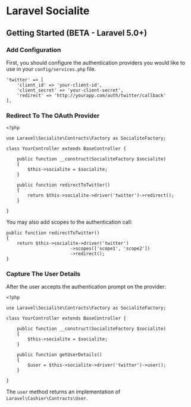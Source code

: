 # Laravel Socialite

## Getting Started (BETA - Laravel 5.0+)

### Add Configuration

First, you should configure the authentication providers you would like to use in your `config/services.php` file.

	'twitter' => [
		'client_id' => 'your-client-id',
		'client_secret' => 'your-client-secret',
		'redirect' => 'http://yourapp.com/auth/twitter/callback'
	],

### Redirect To The OAuth Provider

	<?php

	use Laravel\Socialite\Contracts\Factory as SocialiteFactory;

	class YourController extends BaseController {

		public function __construct(SocialiteFactory $socialite)
		{
			$this->socialite = $socialite;
		}

		public function redirectToTwitter()
		{
			return $this->socialite->driver('twitter')->redirect();
		}

	}

You may also add scopes to the authentication call:

	public function redirectToTwitter()
	{
		return $this->socialite->driver('twitter')
                            ->scopes(['scope1', 'scope2'])
                            ->redirect();
	}

### Capture The User Details

After the user accepts the authentication prompt on the provider:

	<?php

	use Laravel\Socialite\Contracts\Factory as SocialiteFactory;

	class YourController extends BaseController {

		public function __construct(SocialiteFactory $socialite)
		{
			$this->socialite = $socialite;
		}

		public function getUserDetails()
		{
			$user = $this->socialite->driver('twitter')->user();
		}

	}

The `user` method returns an implementation of `Laravel\Cashier\Contracts\User`.
